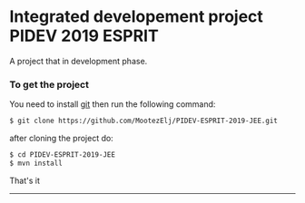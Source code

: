 # Integrated developement project PIDEV 2019 ESPRIT
A project that in development phase.


### To get the project
You need to install [git](https://git-scm.com/downloads) then run the following command:
``` sh
$ git clone https://github.com/MootezElj/PIDEV-ESPRIT-2019-JEE.git
```
after cloning the project do:
```sh
$ cd PIDEV-ESPRIT-2019-JEE
$ mvn install
```
That's it

---
